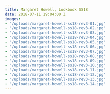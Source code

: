 ```yaml
---
title: Margaret Howell, Lookbook SS18
date: 2018-07-11 19:04:00 Z
images:
- "/uploads/margaret-howell-ss18-rev3-01.jpg"
- "/uploads/margaret-howell-ss18-rev3-02.jpg"
- "/uploads/margaret-howell-ss18-rev3-03.jpg"
- "/uploads/margaret-howell-ss18-rev3-04.jpg"
- "/uploads/margaret-howell-ss18-rev3-05.jpg"
- "/uploads/margaret-howell-ss18-rev3-06.jpg"
- "/uploads/margaret-howell-ss18-rev3-07.jpg"
- "/uploads/margaret-howell-ss18-rev3-08.jpg"
- "/uploads/margaret-howell-ss18-rev3-09.jpg"
- "/uploads/margaret-howell-ss18-rev3-10.jpg"
- "/uploads/margaret-howell-ss18-rev3-11.jpg"
- "/uploads/margaret-howell-ss18-rev3-12.jpg"
- "/uploads/margaret-howell-ss18-rev3-13.jpg"
- "/uploads/margaret-howell-ss18-rev3-14.jpg"
---
```


